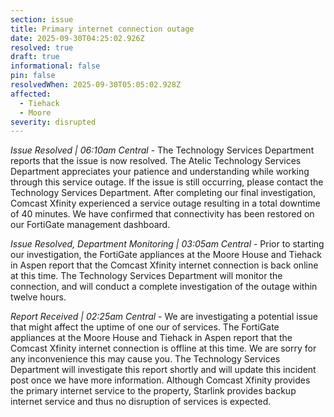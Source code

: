 ```yaml
---
section: issue
title: Primary internet connection outage
date: 2025-09-30T04:25:02.926Z
resolved: true
draft: true
informational: false
pin: false
resolvedWhen: 2025-09-30T05:05:02.928Z
affected:
  - Tiehack
  - Moore
severity: disrupted
---
```

*Issue Resolved | 06:10am Central* - The Technology Services Department reports that the issue is now resolved. The Atelic Technology Services Department appreciates your patience and understanding while working through this service outage. If the issue is still occurring, please contact the Technology Services Department. After completing our final investigation, Comcast Xfinity experienced a service outage resulting in a total downtime of 40 minutes. We have confirmed that connectivity has been restored on our FortiGate management dashboard.

*Issue Resolved, Department Monitoring | 03:05am Central* - Prior to starting our investigation, the FortiGate appliances at the Moore House and Tiehack in Aspen report that the Comcast Xfinity internet connection is back online at this time. The Technology Services Department will monitor the connection, and will conduct a complete investigation of the outage within twelve hours.

*Report Received | 02:25am Central* - We are investigating a potential issue that might affect the uptime of one our of services. The FortiGate appliances at the Moore House and Tiehack in Aspen report that the Comcast Xfinity internet connection is offline at this time. We are sorry for any inconvenience this may cause you. The Technology Services Department will investigate this report shortly and will update this incident post once we have more information. Although Comcast Xfinity provides the primary internet service to the property, Starlink provides backup internet service and thus no disruption of services is expected.